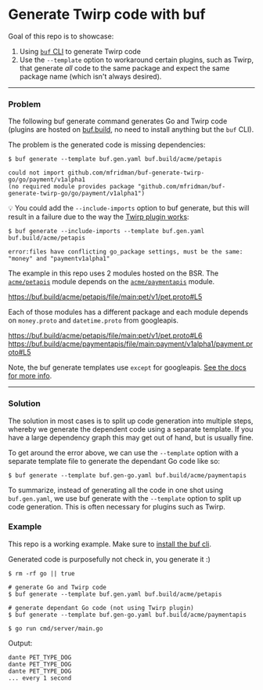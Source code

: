 # Generate Twirp code with buf

Goal of this repo is to showcase:

1. Using [`buf` CLI](https://docs.buf.build/generate/usage) to generate Twirp code
2. Use the `--template` option to workaround certain plugins, such as Twirp, that generate *all* code to the same package and expect the same package name (which isn't always desired).

---

### Problem

The following buf generate command generates Go and Twirp code (plugins are hosted on [buf.build](https://buf.build/), no need to install anything but the `buf` CLI). 

The problem is the generated code is missing dependencies:

```
$ buf generate --template buf.gen.yaml buf.build/acme/petapis

could not import github.com/mfridman/buf-generate-twirp-go/go/payment/v1alpha1
(no required module provides package "github.com/mfridman/buf-generate-twirp-go/go/payment/v1alpha1")
```

💡 You could add the `--include-imports` option to buf generate, but this will result in a failure due to the way the [Twirp plugin works](https://github.com/twitchtv/twirp/blob/ff7d9f87d8598707f3465c80ee5dec1ba8520310/protoc-gen-twirp/generator.go#L181-L216):

```
$ buf generate --include-imports --template buf.gen.yaml buf.build/acme/petapis

error:files have conflicting go_package settings, must be the same: "money" and "paymentv1alpha1"
```

The example in this repo uses 2 modules hosted on the BSR. The [`acme/petapis`](https://buf.build/acme/petapis) module depends on the [`acme/paymentapis`](https://buf.build/acme/paymentapis) module.

https://buf.build/acme/petapis/file/main:pet/v1/pet.proto#L5

Each of those modules has a different package and each module depends on `money.proto` and `datetime.proto` from googleapis.

https://buf.build/acme/petapis/file/main:pet/v1/pet.proto#L6
https://buf.build/acme/paymentapis/file/main:payment/v1alpha1/payment.proto#L5

Note, the buf generate templates use `except` for googleapis. [See the docs for more info](https://docs.buf.build/tour/use-managed-mode#remove-modules-from-managed-mode).

---

### Solution

The solution in most cases is to split up code generation into multiple steps, whereby we generate the dependent code using a separate template. If you have a large dependency graph this may get out of hand, but is usually fine.

To get around the error above, we can use the `--template` option with a separate template file to generate the dependant Go code like so:

```
$ buf generate --template buf.gen-go.yaml buf.build/acme/paymentapis
```

To summarize, instead of generating all the code in one shot using `buf.gen.yaml`, we use buf generate with the `--template` option to split up code generation. This is often necessary for plugins such as Twirp.

### Example

This repo is a working example. Make sure to [install the buf cli](https://docs.buf.build/installation).

Generated code is purposefully not check in, you generate it :)

```
$ rm -rf go || true

# generate Go and Twirp code
$ buf generate --template buf.gen.yaml buf.build/acme/petapis

# generate dependant Go code (not using Twirp plugin)
$ buf generate --template buf.gen-go.yaml buf.build/acme/paymentapis

$ go run cmd/server/main.go
```

Output:

```
dante PET_TYPE_DOG
dante PET_TYPE_DOG
dante PET_TYPE_DOG
... every 1 second
```
